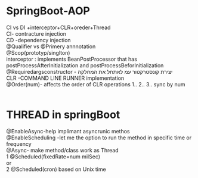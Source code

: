 # SpringBoot-AOP
CI vs DI +interceptor+CLR+oreder+Thread
</br>
CI- contracture injection</br>
CD -dependency injection </br>
@Qualifier vs @Primery annnotation </br>
@Scop(prototyp/singlton)</br>
interceptor :  implements BeanPostProcessor that has postProcessAfterInitialization and postProcessBeforInitialization </br>
@Requiredargsconstructor -  יצירת קונסטרקטור עמ לאתחל את המחלקה</br>
CLR -COMMAND LINE RUNNER implementation </br>
@Order(num)- affects the order of CLR operations 1.. 2.. 3..  sync by num </br>
</br>
# THREAD in springBoot </br>
@EnableAsync-help implimant asyncrunic methos</br>
@EnableScheduling -let me the option to run the method in specific time or frequency </br>
@Async- make method/class work as Thread</br>
1 @Scheduled(fixedRate=num milSec)</br>
or</br>
2 @Scheduled(cron) based on Unix time 






